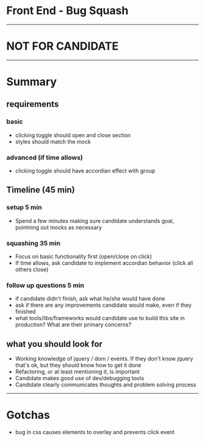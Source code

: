 # Front End - Bug Squash
---
# NOT FOR CANDIDATE

---

# Summary

## requirements
### basic
- clicking toggle should open and close section
- styles should match the mock

### advanced (if time allows)
- clicking toggle should have accordian effect with group

## Timeline (45 min)
### setup 5 min
- Spend a few minutes making sure candidate understands goal, pointning out mocks as necessary

### squashing 35 min
- Focus on basic functionality first (open/close on click)
- If time allows, ask candidate to implement accordian behavior (click all others close)

### follow up questions 5 min
- if candidate didn't finish, ask what he/she would have done
- ask if there are any improvements candidate would make, even if they finished
- what tools/libs/frameworks would candidate use to build this site in production? What are their primary concerns?

## what you should look for
- Working knowledge of jquery / dom / events. If they don't know jquery that's ok, but they should know how to get it done
- Refactoring, or at least mentioning it, is important
- Candidate makes good use of dev/debugging tools
- Candidate clearly communicates thoughts and problem solving process

---

# Gotchas
- bug in css causes elements to overlay and prevents click event